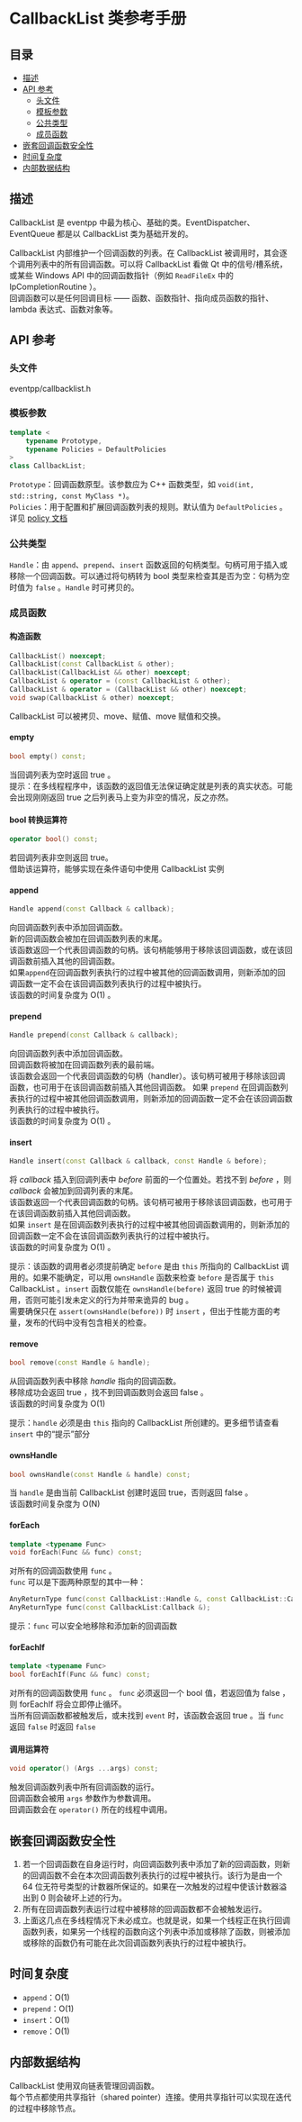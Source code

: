 # CallbackList 类参考手册

## 目录

* [描述](#a2_1)
* [API 参考](#a2_2)
  * [头文件](#a3_1)
  * [模板参数](#a3_2)
  * [公共类型](#a3_3)
  * [成员函数](#a3_4)
* [嵌套回调函数安全性](#a2_3)
* [时间复杂度](#a2_4)
* [内部数据结构](#a2_5)

<a id="a2_1"></a>

## 描述

CallbackList 是 eventpp 中最为核心、基础的类。EventDispatcher、EventQueue 都是以 CallbackList 类为基础开发的。

CallbackList 内部维护一个回调函数的列表。在 CallbackList 被调用时，其会逐个调用列表中的所有回调函数。可以将 CallbackList 看做 Qt 中的信号/槽系统，或某些 Windows API 中的回调函数指针（例如 `ReadFileEx` 中的 IpCompletionRoutine ）。  
回调函数可以是任何回调目标 —— 函数、函数指针、指向成员函数的指针、lambda 表达式、函数对象等。

<a id="a2_2"></a>

## API 参考

<a id="a3_1"></a>
### 头文件

eventpp/callbacklist.h

<a id="a3_2"></a>
### 模板参数

```c++
template <
	typename Prototype,
	typename Policies = DefaultPolicies
>
class CallbackList;
```

`Prototype`：回调函数原型。该参数应为 C++ 函数类型，如 `void(int, std::string, const MyClass *)`。  
`Policies`：用于配置和扩展回调函数列表的规则。默认值为 `DefaultPolicies` 。详见 [policy 文档](https://github.com/marsCatXdu/eventpp/blob/master/doc/policies.md)

<a id="a3_3"></a>
### 公共类型

`Handle`：由 `append`、`prepend`、`insert` 函数返回的句柄类型。句柄可用于插入或移除一个回调函数。可以通过将句柄转为 bool 类型来检查其是否为空：句柄为空时值为 `false` 。`Handle` 时可拷贝的。

<a id="a3_4"></a>
### 成员函数

#### 构造函数

```C++
CallbackList() noexcept;
CallbackList(const CallbackList & other);
CallbackList(CallbackList && other) noexcept;
CallbackList & operator = (const CallbackList & other);
CallbackList & operator = (CallbackList && other) noexcept;
void swap(CallbackList & other) noexcept;
```

CallbackList 可以被拷贝、move、赋值、move 赋值和交换。

#### empty

```c++
bool empty() const;
```

当回调列表为空时返回 true 。  
提示：在多线程程序中，该函数的返回值无法保证确定就是列表的真实状态。可能会出现刚刚返回 true 之后列表马上变为非空的情况，反之亦然。

#### bool 转换运算符

```c++
operator bool() const;
```

若回调列表非空则返回 true。  
借助该运算符，能够实现在条件语句中使用 CallbackList 实例

#### append

```c++
Handle append(const Callback & callback);
```

向回调函数列表中添加回调函数。  
新的回调函数会被加在回调函数列表的末尾。  
该函数返回一个代表回调函数的句柄。该句柄能够用于移除该回调函数，或在该回调函数前插入其他的回调函数。  
如果`append`在回调函数列表执行的过程中被其他的回调函数调用，则新添加的回调函数一定不会在该回调函数列表执行的过程中被执行。  
该函数的时间复杂度为 O(1) 。

#### prepend

```c++
Handle prepend(const Callback & callback);
```

向回调函数列表中添加回调函数。  
回调函数将被加在回调函数列表的最前端。  
该函数会返回一个代表回调函数的句柄（handler）。该句柄可被用于移除该回调函数，也可用于在该回调函数前插入其他回调函数。
如果 `prepend` 在回调函数列表执行的过程中被其他回调函数调用，则新添加的回调函数一定不会在该回调函数列表执行的过程中被执行。  
该函数的时间复杂度为 O(1) 。

#### insert

```c++
Handle insert(const Callback & callback, const Handle & before);
```

将 *callback* 插入到回调列表中 *before* 前面的一个位置处。若找不到 *before* ，则 *callback* 会被加到回调列表的末尾。  
该函数返回一个代表回调函数的句柄。该句柄可被用于移除该回调函数，也可用于在该回调函数前插入其他回调函数。  
如果 `insert` 是在回调函数列表执行的过程中被其他回调函数调用的，则新添加的回调函数一定不会在该回调函数列表执行的过程中被执行。  
该函数的时间复杂度为 O(1) 。

提示：该函数的调用者必须提前确定 `before` 是由 `this` 所指向的 CallbackList 调用的。如果不能确定，可以用 `ownsHandle` 函数来检查 `before` 是否属于 `this` CallbackList 。`insert` 函数仅能在 `ownsHandle(before)` 返回 true 的时候被调用，否则可能引发未定义的行为并带来诡异的 bug 。  
需要确保只在 `assert(ownsHandle(before))` 时 `insert` ，但出于性能方面的考量，发布的代码中没有包含相关的检查。

#### remove

```c++
bool remove(const Handle & handle);
```

从回调函数列表中移除 *handle* 指向的回调函数。  
移除成功会返回 true ，找不到回调函数则会返回 false 。  
该函数的时间复杂度为 O(1)

提示：`handle` 必须是由 `this` 指向的 CallbackList 所创建的。更多细节请查看 `insert` 中的“提示”部分

#### ownsHandle

```c++
bool ownsHandle(const Handle & handle) const;
```

当 `handle` 是由当前 CallbackList 创建时返回 true，否则返回 false 。  
该函数时间复杂度为 O(N)

#### forEach

```c++
template <typename Func>
void forEach(Func && func) const;
```

对所有的回调函数使用 `func` 。  
`func` 可以是下面两种原型的其中一种：

```C++
AnyReturnType func(const CallbackList::Handle &, const CallbackList::Callback &);
AnyReturnType func(const CallbackList:Callback &);
```

提示：`func` 可以安全地移除和添加新的回调函数

#### forEachIf

```c++
template <typename Func>
bool forEachIf(Func && func) const;
```

对所有的回调函数使用 `func` 。 `func` 必须返回一个 bool 值，若返回值为 false ，则 forEachIf 将会立即停止循环。  
当所有回调函数都被触发后，或未找到 `event` 时，该函数会返回 true 。当 `func` 返回 `false` 时返回 `false`

#### 调用运算符

```c++
void operator() (Args ...args) const;
```

触发回调函数列表中所有回调函数的运行。  
回调函数会被用 `args` 参数作为参数调用。  
回调函数会在 `operator()` 所在的线程中调用。

<a id="a2_3"></a>
## 嵌套回调函数安全性

1. 若一个回调函数在自身运行时，向回调函数列表中添加了新的回调函数，则新的回调函数不会在本次回调函数列表执行的过程中被执行。该行为是由一个 64 位无符号类型的计数器所保证的。如果在一次触发的过程中使该计数器溢出到 0 则会破坏上述的行为。
2. 所有在回调函数列表运行过程中被移除的回调函数都不会被触发运行。
3. 上面这几点在多线程情况下未必成立。也就是说，如果一个线程正在执行回调函数列表，如果另一个线程的函数向这个列表中添加或移除了函数，则被添加或移除的函数仍有可能在此次回调函数列表执行的过程中被执行。

<a id="a2_4"></a>
## 时间复杂度

- `append`：O(1)
- `prepend`：O(1)
- `insert`：O(1)
- `remove`：O(1)

<a id="a2_5"></a>

## 内部数据结构

CallbackList 使用双向链表管理回调函数。  
每个节点都使用共享指针（shared pointer）连接。使用共享指针可以实现在迭代的过程中移除节点。

